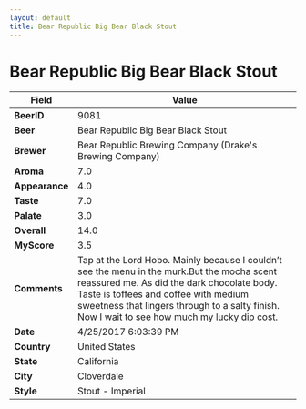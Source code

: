 ```yaml
---
layout: default
title: Bear Republic Big Bear Black Stout
---
```


# Bear Republic Big Bear Black Stout

| Field         | Value     |
|---------------|-----------|
| **BeerID** | 9081 |
| **Beer** | Bear Republic Big Bear Black Stout |
| **Brewer** | Bear Republic Brewing Company (Drake&#39;s Brewing Company) |
| **Aroma** | 7.0 |
| **Appearance** | 4.0 |
| **Taste** | 7.0 |
| **Palate** | 3.0 |
| **Overall** | 14.0 |
| **MyScore** | 3.5 |
| **Comments** | Tap at the Lord Hobo. Mainly because I couldn’t see the menu in the murk.But the mocha scent reassured me. As did the dark chocolate body. Taste is toffees and coffee with medium sweetness that lingers through to a salty finish. Now I wait to see how much my lucky dip cost. |
| **Date** | 4/25/2017 6:03:39 PM |
| **Country** | United States |
| **State** | California |
| **City** | Cloverdale |
| **Style** | Stout - Imperial |
